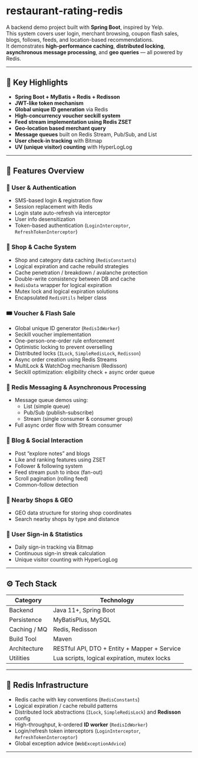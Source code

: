 # restaurant-rating-redis

A backend demo project built with **Spring Boot**, inspired by Yelp.  
This system covers user login, merchant browsing, coupon flash sales, blogs, follows, feeds, and location-based recommendations.  
It demonstrates **high-performance caching**, **distributed locking**, **asynchronous message processing**, and **geo queries** — all powered by Redis.

---

## 🌟 Key Highlights

- **Spring Boot + MyBatis + Redis + Redisson**
- **JWT-like token mechanism**
- **Global unique ID generation** via Redis
- **High-concurrency voucher seckill system**
- **Feed stream implementation using Redis ZSET**
- **Geo-location based merchant query**
- **Message queues** built on Redis Stream, Pub/Sub, and List
- **User check-in tracking** with Bitmap
- **UV (unique visitor) counting** with HyperLogLog

---

## 🧩 Features Overview

### 🧾 User & Authentication
- SMS-based login & registration flow
- Session replacement with Redis
- Login state auto-refresh via interceptor
- User info desensitization
- Token-based authentication (`LoginInterceptor`, `RefreshTokenInterceptor`)

### 🏪 Shop & Cache System
- Shop and category data caching (`RedisConstants`)
- Logical expiration and cache rebuild strategies
- Cache penetration / breakdown / avalanche protection
- Double-write consistency between DB and cache
- `RedisData` wrapper for logical expiration
- Mutex lock and logical expiration solutions
- Encapsulated `RedisUtils` helper class

### 🎟️ Voucher & Flash Sale
- Global unique ID generator (`RedisIdWorker`)
- Seckill voucher implementation
- One-person-one-order rule enforcement
- Optimistic locking to prevent overselling
- Distributed locks (`ILock`, `SimpleRedisLock`, `Redisson`)
- Async order creation using Redis Streams
- MultiLock & WatchDog mechanism (Redisson)
- Seckill optimization: eligibility check + async order queue

### 📨 Redis Messaging & Asynchronous Processing
- Message queue demos using:
  - List (simple queue)
  - Pub/Sub (publish-subscribe)
  - Stream (single consumer & consumer group)
- Full async order flow with Stream consumer

### 📸 Blog & Social Interaction
- Post “explore notes” and blogs
- Like and ranking features using ZSET
- Follower & following system
- Feed stream push to inbox (fan-out)
- Scroll pagination (rolling feed)
- Common-follow detection

### 📍 Nearby Shops & GEO
- GEO data structure for storing shop coordinates
- Search nearby shops by type and distance

### 📅 User Sign-in & Statistics
- Daily sign-in tracking via Bitmap
- Continuous sign-in streak calculation
- Unique visitor counting with HyperLogLog

---

## ⚙️ Tech Stack

| Category | Technology |
|-----------|-------------|
| Backend | Java 11+, Spring Boot |
| Persistence | MyBatisPlus, MySQL |
| Caching / MQ | Redis, Redisson |
| Build Tool | Maven |
| Architecture | RESTful API, DTO + Entity + Mapper + Service |
| Utilities | Lua scripts, logical expiration, mutex locks |

---

## 🧠 Redis Infrastructure

- Redis cache with key conventions (`RedisConstants`)
- Logical expiration / cache rebuild patterns
- Distributed lock abstractions (`ILock`, `SimpleRedisLock`) and **Redisson** config
- High-throughput, k-ordered **ID worker** (`RedisIdWorker`)
- Login/refresh token interceptors (`LoginInterceptor`, `RefreshTokenInterceptor`)
- Global exception advice (`WebExceptionAdvice`)

---

